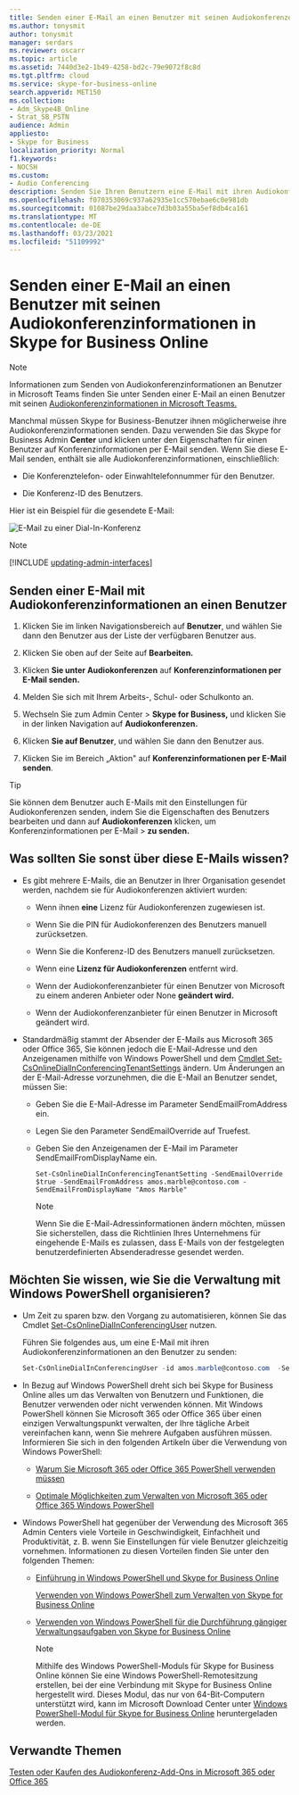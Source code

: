 ```yaml
---
title: Senden einer E-Mail an einen Benutzer mit seinen Audiokonferenzen in Skype for Business Online
ms.author: tonysmit
author: tonysmit
manager: serdars
ms.reviewer: oscarr
ms.topic: article
ms.assetid: 7440d3e2-1b49-4258-bd2c-79e9072f8c8d
ms.tgt.pltfrm: cloud
ms.service: skype-for-business-online
search.appverid: MET150
ms.collection:
- Adm_Skype4B_Online
- Strat_SB_PSTN
audience: Admin
appliesto:
- Skype for Business
localization_priority: Normal
f1.keywords:
- NOCSH
ms.custom:
- Audio Conferencing
description: Senden Sie Ihren Benutzern eine E-Mail mit ihren Audiokonferenzinformationen in Skype for Business Online.
ms.openlocfilehash: f070353069c937a62935e1cc570ebae6c0e981db
ms.sourcegitcommit: 01087be29daa3abce7d3b03a55ba5ef8db4ca161
ms.translationtype: MT
ms.contentlocale: de-DE
ms.lasthandoff: 03/23/2021
ms.locfileid: "51109992"
---
```

# <a name="send-an-email-to-a-user-with-their-audio-conferencing-information-in-skype-for-business-online"></a>Senden einer E-Mail an einen Benutzer mit seinen Audiokonferenzinformationen in Skype for Business Online

> [!Note]
> Informationen zum Senden von Audiokonferenzinformationen an Benutzer in Microsoft Teams finden Sie unter Senden einer E-Mail an einen Benutzer mit seinen [Audiokonferenzinformationen in Microsoft Teasms.](/MicrosoftTeams/send-an-email-to-a-user-with-their-dial-in-information-in-teams)

Manchmal müssen Skype for Business-Benutzer ihnen möglicherweise ihre Audiokonferenzinformationen senden. Dazu verwenden Sie das Skype for Business Admin  **Center** und klicken unter den Eigenschaften für einen Benutzer auf Konferenzinformationen per E-Mail senden. Wenn Sie diese E-Mail senden, enthält sie alle Audiokonferenzinformationen, einschließlich:
  
- Die Konferenztelefon- oder Einwahltelefonnummer für den Benutzer.
    
- Die Konferenz-ID des Benutzers.
    
   
Hier ist ein Beispiel für die gesendete E-Mail:
  
![E-Mail zu einer Dial-In-Konferenz](../images/audio-conferencing-info.png)

> [!NOTE]
> [!INCLUDE [updating-admin-interfaces](../includes/updating-admin-interfaces.md)]
  
## <a name="send-an-email-with-audio-conferencing-information-to-a-user"></a>Senden einer E-Mail mit Audiokonferenzinformationen an einen Benutzer

1. Klicken Sie im linken Navigationsbereich auf **Benutzer**, und wählen Sie dann den Benutzer aus der Liste der verfügbaren Benutzer aus.

2. Klicken Sie oben auf der Seite auf **Bearbeiten.**

3. Klicken **Sie unter Audiokonferenzen** auf **Konferenzinformationen per E-Mail senden.**

1. Melden Sie sich mit Ihrem Arbeits-, Schul- oder Schulkonto an.
    
2. Wechseln Sie zum Admin Center > **Skype for Business,** und klicken Sie in der linken Navigation auf **Audiokonferenzen.**
    
3. Klicken **Sie auf Benutzer**, und wählen Sie dann den Benutzer aus.
    
4. Klicken Sie im Bereich „Aktion" auf **Konferenzinformationen per E-Mail senden**.
    
> [!TIP]
> Sie können dem Benutzer auch E-Mails mit den Einstellungen für Audiokonferenzen senden, indem Sie die Eigenschaften des Benutzers bearbeiten und dann auf **Audiokonferenzen** klicken, um Konferenzinformationen per E-Mail  >  **zu senden.** 

## <a name="what-else-should-you-know-about-this-email"></a>Was sollten Sie sonst über diese E-Mails wissen?

- Es gibt mehrere E-Mails, die an Benutzer in Ihrer Organisation gesendet werden, nachdem sie für Audiokonferenzen aktiviert wurden:
    
  - Wenn ihnen **eine** Lizenz für Audiokonferenzen zugewiesen ist.
    
  - Wenn Sie die PIN für Audiokonferenzen des Benutzers manuell zurücksetzen.
    
  - Wenn Sie die Konferenz-ID des Benutzers manuell zurücksetzen.
    
  - Wenn eine **Lizenz für Audiokonferenzen** entfernt wird.
    
  - Wenn der Audiokonferenzanbieter für einen Benutzer von Microsoft zu einem anderen Anbieter oder None **geändert wird.**
    
  - Wenn der Audiokonferenzanbieter für einen Benutzer in Microsoft geändert wird.
    
- Standardmäßig stammt der Absender der E-Mails aus Microsoft 365 oder Office 365, Sie können jedoch die E-Mail-Adresse und den Anzeigenamen mithilfe von Windows PowerShell und dem [Cmdlet Set-CsOnlineDialInConferencingTenantSettings](/powershell/module/skype/Set-CsOnlineDialInConferencingTenantSettings) ändern. Um Änderungen an der E-Mail-Adresse vorzunehmen, die die E-Mail an Benutzer sendet, müssen Sie:
    
  - Geben Sie die E-Mail-Adresse im Parameter SendEmailFromAddress ein.
    
  - Legen Sie den Parameter SendEmailOverride auf Truefest.
    
  - Geben Sie den Anzeigenamen der E-Mail im Parameter SendEmailFromDisplayName ein.
    
     `Set-CsOnlineDialInConferencingTenantSetting -SendEmailOverride $true -SendEmailFromAddress amos.marble@contoso.com -SendEmailFromDisplayName "Amos Marble"`
    
    > [!NOTE]
    > Wenn Sie die E-Mail-Adressinformationen ändern möchten, müssen Sie sicherstellen, dass die Richtlinien Ihres Unternehmens für eingehende E-Mails es zulassen, dass E-Mails von der festgelegten benutzerdefinierten Absenderadresse gesendet werden. 
  
## <a name="want-to-know-how-to-manage-with-windows-powershell"></a>Möchten Sie wissen, wie Sie die Verwaltung mit Windows PowerShell organisieren?

- Um Zeit zu sparen bzw. den Vorgang zu automatisieren, können Sie das Cmdlet [Set-CsOnlineDialInConferencingUser](/powershell/module/skype/Set-CsOnlineDialInConferencingUser) nutzen.
    
    Führen Sie folgendes aus, um eine E-Mail mit ihren Audiokonferenzinformationen an den Benutzer zu senden:
    
  ```PowerShell
  Set-CsOnlineDialInConferencingUser -id amos.marble@contoso.com  -SendEmail
  ```

- In Bezug auf Windows PowerShell dreht sich bei Skype for Business Online alles um das Verwalten von Benutzern und Funktionen, die Benutzer verwenden oder nicht verwenden können. Mit Windows PowerShell können Sie Microsoft 365 oder Office 365 über einen einzigen Verwaltungspunkt verwalten, der Ihre tägliche Arbeit vereinfachen kann, wenn Sie mehrere Aufgaben ausführen müssen. Informieren Sie sich in den folgenden Artikeln über die Verwendung von Windows PowerShell:
    
  - [Warum Sie Microsoft 365 oder Office 365 PowerShell verwenden müssen](/microsoft-365/enterprise/why-you-need-to-use-microsoft-365-powershell)
    
  - [Optimale Möglichkeiten zum Verwalten von Microsoft 365 oder Office 365 Windows PowerShell](/previous-versions//dn568025(v=technet.10))
    
- Windows PowerShell hat gegenüber der Verwendung des Microsoft 365 Admin Centers viele Vorteile in Geschwindigkeit, Einfachheit und Produktivität, z. B. wenn Sie Einstellungen für viele Benutzer gleichzeitig vornehmen. Informationen zu diesen Vorteilen finden Sie unter den folgenden Themen: 
    
  - [Einführung in Windows PowerShell und Skype for Business Online](../set-up-your-computer-for-windows-powershell/set-up-your-computer-for-windows-powershell.md)
    
    [Verwenden von Windows PowerShell zum Verwalten von Skype for Business Online](../set-up-your-computer-for-windows-powershell/set-up-your-computer-for-windows-powershell.md)
    
  - [Verwenden von Windows PowerShell für die Durchführung gängiger Verwaltungsaufgaben von Skype for Business Online](../set-up-your-computer-for-windows-powershell/set-up-your-computer-for-windows-powershell.md)
    
    > [!NOTE]
    > Mithilfe des Windows PowerShell-Moduls für Skype for Business Online können Sie eine Windows PowerShell-Remotesitzung erstellen, bei der eine Verbindung mit Skype for Business Online hergestellt wird. Dieses Modul, das nur von 64-Bit-Computern unterstützt wird, kann im Microsoft Download Center unter [Windows PowerShell-Modul für Skype for Business Online](https://go.microsoft.com/fwlink/?LinkId=294688) heruntergeladen werden.
  
## <a name="related-topics"></a>Verwandte Themen

[Testen oder Kaufen des Audiokonferenz-Add-Ons in Microsoft 365 oder Office 365](../audio-conferencing-in-office-365/try-or-purchase-audio-conferencing-in-office-365.md)